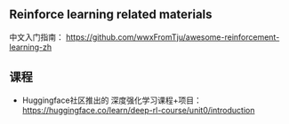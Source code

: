 ## Reinforce learning related materials

中文入门指南：
https://github.com/wwxFromTju/awesome-reinforcement-learning-zh

## 课程
* Huggingface社区推出的 深度强化学习课程+项目：
  https://huggingface.co/learn/deep-rl-course/unit0/introduction
